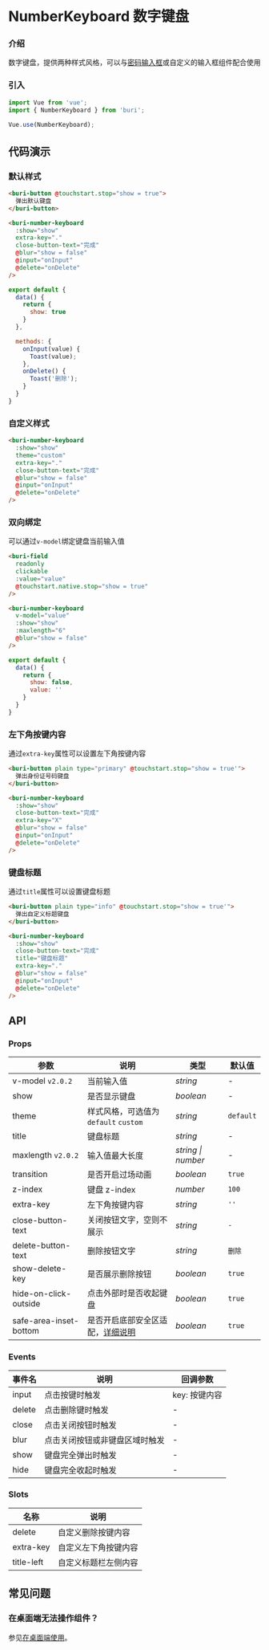 # NumberKeyboard 数字键盘

### 介绍

数字键盘，提供两种样式风格，可以与[密码输入框](#/zh-CN/password-input)或自定义的输入框组件配合使用

### 引入

``` javascript
import Vue from 'vue';
import { NumberKeyboard } from 'buri';

Vue.use(NumberKeyboard);
```

## 代码演示

### 默认样式

```html
<buri-button @touchstart.stop="show = true">
  弹出默认键盘
</buri-button>

<buri-number-keyboard
  :show="show"
  extra-key="."
  close-button-text="完成"
  @blur="show = false"
  @input="onInput"
  @delete="onDelete"
/>
```

```javascript
export default {
  data() {
    return {
      show: true
    }
  },

  methods: {
    onInput(value) {
      Toast(value);
    },
    onDelete() {
      Toast('删除');
    }
  }
}
```

### 自定义样式

```html
<buri-number-keyboard
  :show="show"
  theme="custom"
  extra-key="."
  close-button-text="完成"
  @blur="show = false"
  @input="onInput"
  @delete="onDelete"
/>
```

### 双向绑定

可以通过`v-model`绑定键盘当前输入值

```html
<buri-field
  readonly
  clickable
  :value="value"
  @touchstart.native.stop="show = true"
/>

<buri-number-keyboard
  v-model="value"
  :show="show"
  :maxlength="6"
  @blur="show = false"
/>
```

```javascript
export default {
  data() {
    return {
      show: false,
      value: ''
    }
  }
}
```

### 左下角按键内容

通过`extra-key`属性可以设置左下角按键内容

```html
<buri-button plain type="primary" @touchstart.stop="show = true'">
  弹出身份证号码键盘
</buri-button>

<buri-number-keyboard
  :show="show"
  close-button-text="完成"
  extra-key="X"
  @blur="show = false"
  @input="onInput"
  @delete="onDelete"
/>
```

### 键盘标题

通过`title`属性可以设置键盘标题

```html
<buri-button plain type="info" @touchstart.stop="show = true'">
  弹出自定义标题键盘
</buri-button>

<buri-number-keyboard
  :show="show"
  close-button-text="完成"
  title="键盘标题"
  extra-key="."
  @blur="show = false"
  @input="onInput"
  @delete="onDelete"
/>
```

## API

### Props

| 参数 | 说明 | 类型 | 默认值 |
|------|------|------|------|
| v-model `v2.0.2` | 当前输入值 | *string* | - |
| show | 是否显示键盘 | *boolean* | - |
| theme | 样式风格，可选值为 `default` `custom` | *string* | `default` |
| title | 键盘标题 | *string* | - |
| maxlength `v2.0.2` | 输入值最大长度 | *string \| number* | - |
| transition | 是否开启过场动画 | *boolean* | `true` |
| z-index | 键盘 z-index | *number* | `100` |
| extra-key | 左下角按键内容 | *string* | `''` |
| close-button-text | 关闭按钮文字，空则不展示 | *string* | `-` |
| delete-button-text | 删除按钮文字 | *string* | `删除` |
| show-delete-key | 是否展示删除按钮 | *boolean* | `true` |
| hide-on-click-outside | 点击外部时是否收起键盘 | *boolean* | `true` |
| safe-area-inset-bottom | 是否开启底部安全区适配，[详细说明](#/zh-CN/quickstart#di-bu-an-quan-qu-gua-pei) | *boolean* | `true` |

### Events

| 事件名 | 说明 | 回调参数 |
|------|------|------|
| input | 点击按键时触发 | key: 按键内容 |
| delete | 点击删除键时触发 | - |
| close | 点击关闭按钮时触发 | - |
| blur | 点击关闭按钮或非键盘区域时触发 | - |
| show | 键盘完全弹出时触发 | - |
| hide | 键盘完全收起时触发 | - |

### Slots

| 名称 | 说明 |
|------|------|
| delete | 自定义删除按键内容 |
| extra-key | 自定义左下角按键内容
| title-left | 自定义标题栏左侧内容 |

## 常见问题

### 在桌面端无法操作组件？

参见[在桌面端使用](#/zh-CN/quickstart#zai-zhuo-mian-duan-shi-yong)。
